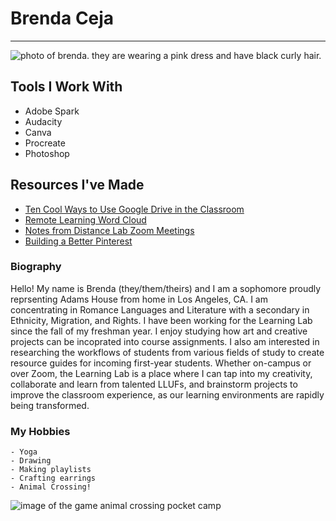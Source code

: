 # Brenda Ceja

***
![photo of brenda. they are wearing a pink dress and have black curly hair.](https://files.slack.com/files-pri/T0HTW3H0V-F012VHJCXFC/sydney_half_body.jpg?pub_secret=139a9a40d5 "me!")

## Tools I Work With

* Adobe Spark
* Audacity
* Canva
* Procreate
* Photoshop 

## Resources I've Made

* [Ten Cool Ways to Use Google Drive in the Classroom](https://spark.adobe.com/page/xcCPTy4qyqQze/ "Spark Page")
* [Remote Learning Word Cloud](https://files.slack.com/files-pri/T0HTW3H0V-F0117RNB1CP/remote_learning_word_cloud.jpeg?pub_secret=b829258863 "Word Cloud")
* [Notes from Distance Lab Zoom Meetings](https://docs.google.com/document/d/1vHdjbHr8QS7ZLwsDU03RSabtIGbGO80-qbcl-kfcGB4/edit "Distance Lab Notes")
* [Building a Better Pinterest](https://docs.google.com/document/d/19VDv5MV2qrnXa2K77Q4RbQzShDgmxQHLh4oE1uYlVDY/edit?usp=sharing) 

### Biography

Hello! My name is Brenda (they/them/theirs) and I am a sophomore proudly reprsenting Adams House from home in Los Angeles, CA. I am concentrating in Romance Languages and Literature with a secondary in Ethnicity, Migration, and Rights. I have been working for the Learning Lab since the fall of my freshman year. I enjoy studying how art and creative projects can be incoprated into course assignments. I also am interested in researching the workflows of students from various fields of study to create resource guides for incoming first-year students. Whether on-campus or over Zoom, the Learning Lab is a place where I can tap into my creativity, collaborate and learn from talented LLUFs, and brainstorm projects to improve the classroom experience, as our learning environments are rapidly being transformed.

### My Hobbies

```
- Yoga
- Drawing
- Making playlists
- Crafting earrings
- Animal Crossing!
```
![image of the game animal crossing pocket camp](https://cdn.ac-pocketcamp.com/images/site/official_fb_share_en-GB.jpg "Animal Crossing") 
